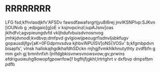 # RRRRRRRR
LFG
fsd;kfhvlasdjkfv'AFSDv
fawsdfawafsrgrtjyu8i6rej
jnvIKSNPIvp:SJKvn [iOUNvb
g ;edpgaio]g[oE
v ksjnvpcinzl;iupAJsnv[oas
jklhdfvl;agvpieungdvfd
vkljhdufvbuisdvnosnvog
jmhkjdvnodl;kvdbvp;dmfpvd
gvlgiowijpeougrfisdnvljsbkfugv
gopausdijfgv[aK=0FGdpmvsdva
kjhbviNPUISV[oNS{VOSv'
b;kfgmbpdvn bisapfs', vlnsk
hallokajhgdkhafdhSDckn
mjhgjfvmkhlkhnutythty
zvdfbfn g mm gxh gj bmnhnfxh 
ljnlfdgbkisvnwsvnowsvow;gv;prwins
efdriguoieuhg9owopfgpowrfow[f
bgfhjfjgkhl;lrtrtghrt
v dxfbvp dmpsfbm pdfb
